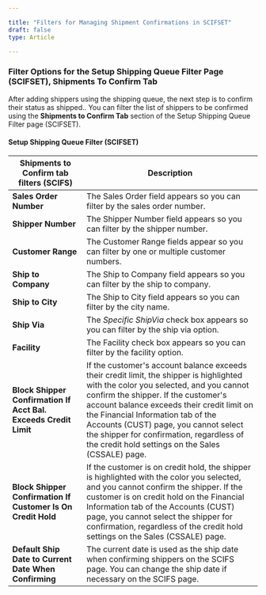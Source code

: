 ```yaml
---

title: "Filters for Managing Shipment Confirmations in SCIFSET"
draft: false
type: Article

---
```


### Filter Options for the Setup Shipping Queue Filter Page (SCIFSET), Shipments To Confirm Tab

After adding shippers using the shipping queue, the next step is to confirm their status as shipped.. You can filter the list of shippers to be confirmed using the **Shipments to Confirm Tab** section of the Setup Shipping Queue Filter page (SCIFSET).

#### Setup Shipping Queue Filter (SCIFSET)

| **Shipments to Confirm tab filters (SCIFS)** | **Description**  |
|--------|----------------|
| **Sales Order Number**       | The Sales Order field appears so you can filter by the sales order number.|
| **Shipper Number**   | The Shipper Number field appears so you can filter by the shipper number.   |
| **Customer Range**   | The Customer Range fields appear so you can filter by one or multiple customer numbers.    |
| **Ship to Company**  | The Ship to Company field appears so you can filter by the ship to company.      |
| **Ship to City**  | The Ship to City field appears so you can filter by the city name.         |
| **Ship Via**    | The *Specific ShipVia* check box appears so you can filter by the ship via option.   |
| **Facility**    | The Facility check box appears so you can filter by the facility option.   |
| **Block Shipper Confirmation If Acct Bal. Exceeds Credit Limit** | If the customer's account balance exceeds their credit limit, the shipper is highlighted with the color you selected, and you cannot confirm the shipper. If the customer's account balance exceeds their credit limit on the Financial Information tab of the Accounts (CUST) page, you cannot select the shipper for confirmation, regardless of the credit hold settings on the Sales (CSSALE) page. |
| **Block Shipper Confirmation If Customer Is On Credit Hold** | If the customer is on credit hold, the shipper is highlighted with the color you selected, and you cannot confirm the shipper. If the customer is on credit hold on the Financial Information tab of the Accounts (CUST) page, you cannot select the shipper for confirmation, regardless of the credit hold settings on the Sales (CSSALE) page. |
| **Default Ship Date to Current Date When Confirming** | The current date is used as the ship date when confirming shippers on the SCIFS page. You can change the ship date if necessary on the SCIFS page. |
